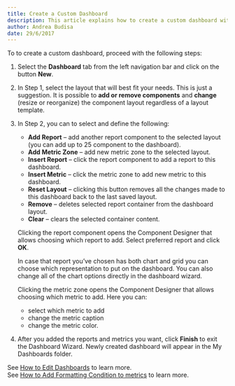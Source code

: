 ```yaml
---
title: Create a Custom Dashboard
description: This article explains how to create a custom dashboard within SysKit Monitor.
author: Andrea Budisa
date: 29/6/2017
---
```

To to create a custom dashboard, proceed with the following steps:

1. Select the __Dashboard__ tab from the left navigation bar and click on the button __New__.
2. In Step 1, select the layout that will best fit your needs. This is just a suggestion. It is possible to __add or remove components__ and __change__ (resize or reorganize) the component layout regardless of a layout template.
3. In Step 2, you can to select and define the following:
   * **Add Report** – add another report component to the selected layout (you can add up to 25 component to the dashboard).
   * **Add Metric Zone** – add new metric zone to the selected layout.
   * **Insert Report** – click the report component to add a report to this dashboard.
   * **Insert Metric** – click the metric zone to add new metric to this dashboard.
   * **Reset Layout** – clicking this button removes all the changes made to this dashboard back to the last saved layout.
   * **Remove** – deletes selected report container from the dashboard layout.
   * **Clear** – clears the selected container content.  

   Clicking the report component opens the Component Designer that allows choosing which report to add. Select preferred report and click __OK__.  

   In case that report you’ve chosen has both chart and grid you can choose which representation to put on the dashboard. You can also change all of the chart options directly in the dashboard wizard. 

   Clicking the metric zone opens the Component Designer that allows choosing which metric to add. Here you can:
   * select which metric to add
   * change the metric caption
   * change the metric color.
4. After you added the reports and metrics you want, click __Finish__ to exit the Dashboard Wizard. Newly created dashboard will appear in the My Dashboards folder.

See [How to Edit Dashboards](#internal/how-to/dashboards/edit-dashboard) to learn more.  
See [How to Add Formatting Condition to metrics](#internal/how-to/dashboards/add-formatting-condition-to-metrics) to learn more.